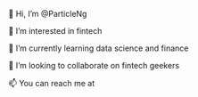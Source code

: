 👋 Hi, I’m @ParticleNg

👀 I’m interested in fintech

🌱 I’m currently learning data science and finance

💞️ I’m looking to collaborate on fintech geekers

📫 You can reach me at 
